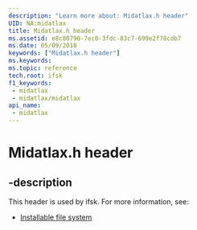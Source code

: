 ```yaml
---
description: "Learn more about: Midatlax.h header"
UID: NA:midatlax
title: Midatlax.h header
ms.assetid: e8c80790-7ec0-3fdc-83c7-699e2f78cdb7
ms.date: 05/09/2018
keywords: ["Midatlax.h header"]
ms.keywords: 
ms.topic: reference
tech.root: ifsk
f1_keywords:
 - midatlax
 - midatlax/midatlax
api_name:
 - midatlax
---
```


# Midatlax.h header


## -description

This header is used by ifsk. For more information, see:

- [Installable file system](../_ifsk/index.md)

